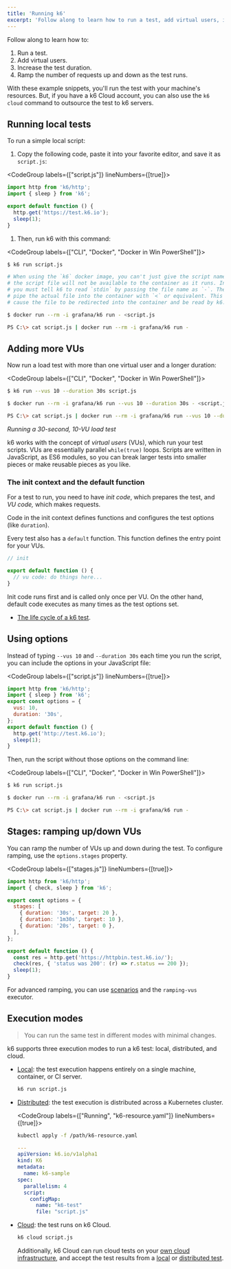 ```yaml
---
title: 'Running k6'
excerpt: 'Follow along to learn how to run a test, add virtual users, increase the test duration, and ramp the number of requests up and down as the test runs.'
---
```


Follow along to learn how to:
1. Run a test.
2. Add virtual users.
3. Increase the test duration. 
4. Ramp the number of requests up and down as the test runs.

With these example snippets, you'll run the test with your machine's resources.
But, if you have a k6 Cloud account, you can also use the `k6 cloud` command to outsource the test to k6 servers. 

## Running local tests

To run a simple local script:
1. Copy the following code, paste it into your favorite editor, and save it as `script.js`:

  <CodeGroup labels={["script.js"]} lineNumbers={[true]}>

  ```javascript
  import http from 'k6/http';
  import { sleep } from 'k6';

  export default function () {
    http.get('https://test.k6.io');
    sleep(1);
  }
  ```

  </CodeGroup>

1. Then, run k6 with this command:

  <CodeGroup labels={["CLI", "Docker", "Docker in Win PowerShell"]}>

  ```bash
  $ k6 run script.js
  ```

  ```bash
  # When using the `k6` docker image, you can't just give the script name since
  # the script file will not be available to the container as it runs. Instead
  # you must tell k6 to read `stdin` by passing the file name as `-`. Then you
  # pipe the actual file into the container with `<` or equivalent. This will
  # cause the file to be redirected into the container and be read by k6.

  $ docker run --rm -i grafana/k6 run - <script.js
  ```

  ```bash
  PS C:\> cat script.js | docker run --rm -i grafana/k6 run -
  ```

  </CodeGroup>

## Adding more VUs

Now run a load test with more than one virtual user and a longer duration:

<CodeGroup labels={["CLI", "Docker", "Docker in Win PowerShell"]}>

```bash
$ k6 run --vus 10 --duration 30s script.js
```

```bash
$ docker run --rm -i grafana/k6 run --vus 10 --duration 30s - <script.js
```

```bash
PS C:\> cat script.js | docker run --rm -i grafana/k6 run --vus 10 --duration 30s -
```

</CodeGroup>

_Running a 30-second, 10-VU load test_

k6 works with the concept of _virtual users_ (VUs), which run your test scripts.
VUs are essentially parallel `while(true)` loops.
Scripts are written in JavaScript, as ES6 modules,
so you can break larger tests into smaller pieces or make reusable pieces as you like.


### The init context and the default function

For a test to run, you need to have *init code*, which prepares the test, and *VU code,* which makes requests.

Code in the init context defines functions and configures the test options (like `duration`).

Every test also has a `default` function.
This function defines the entry point for your VUs.

<CodeGroup labels={[]}>

```javascript
// init

export default function () {
  // vu code: do things here...
}
```

</CodeGroup>

Init code runs first and is called only once per VU.
On the other hand, default code executes as many times as the test options set.

- [The life cycle of a k6 test](/using-k6/test-lifecycle).

## Using options

Instead of typing `--vus 10` and `--duration 30s` each time you run the script,
you can include the options in your JavaScript file:

<CodeGroup labels={["script.js"]} lineNumbers={[true]}>

```javascript
import http from 'k6/http';
import { sleep } from 'k6';
export const options = {
  vus: 10,
  duration: '30s',
};
export default function () {
  http.get('http://test.k6.io');
  sleep(1);
}
```

</CodeGroup>

Then, run the script without those options on the command line:

<CodeGroup labels={["CLI", "Docker", "Docker in Win PowerShell"]}>

```bash
$ k6 run script.js
```

```bash
$ docker run --rm -i grafana/k6 run - <script.js
```

```bash
PS C:\> cat script.js | docker run --rm -i grafana/k6 run -
```

</CodeGroup>

## Stages: ramping up/down VUs

You can ramp the number of VUs up and down during the test.
To configure ramping, use the `options.stages` property.


<CodeGroup labels={["stages.js"]} lineNumbers={[true]}>

```javascript
import http from 'k6/http';
import { check, sleep } from 'k6';

export const options = {
  stages: [
    { duration: '30s', target: 20 },
    { duration: '1m30s', target: 10 },
    { duration: '20s', target: 0 },
  ],
};

export default function () {
  const res = http.get('https://httpbin.test.k6.io/');
  check(res, { 'status was 200': (r) => r.status == 200 });
  sleep(1);
}
```

</CodeGroup>

For advanced ramping, you can use [scenarios](/using-k6/scenarios) and the `ramping-vus` executor.

## Execution modes

<Blockquote mod="note" title="Portability is a major design goal of k6">

You can run the same test in different modes with minimal changes.

</Blockquote>

k6 supports three execution modes to run a k6 test: local, distributed, and cloud. 

- [Local](#running-local-tests): the test execution happens entirely on a single machine, container, or CI server. 

  ```bash
  k6 run script.js
  ```

- [Distributed](https://k6.io/blog/running-distributed-tests-on-k8s/): the test execution is distributed across a Kubernetes cluster. 
  
  <CodeGroup labels={["Running", "k6-resource.yaml"]} lineNumbers={[true]}> 

  ```bash
  kubectl apply -f /path/k6-resource.yaml
  ```

  ```yml
  ---
  apiVersion: k6.io/v1alpha1
  kind: K6
  metadata:
    name: k6-sample
  spec:
    parallelism: 4
    script:
      configMap:
        name: "k6-test"
        file: "script.js"
  ```

  </CodeGroup>

- [Cloud](/cloud/creating-and-running-a-test/cloud-tests-from-the-cli/): the test runs on k6 Cloud.

  ```bash
  k6 cloud script.js
  ```

  Additionally, k6 Cloud can run cloud tests on your [own cloud infrastructure](/cloud/creating-and-running-a-test/private-load-zones/), and accept the test results from a [local](/results-output/real-time/cloud/) or [distributed test](https://github.com/grafana/k6-operator#k6-cloud-output).

